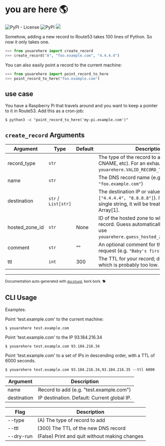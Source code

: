 # you are here 🌎

![PyPI - License](https://img.shields.io/pypi/l/youarehere?style=for-the-badge) ![PyPI](https://img.shields.io/pypi/v/youarehere?style=for-the-badge) ![](https://img.shields.io/badge/PRETTY%20DOPE-👍-blue?style=for-the-badge)

Somehow, adding a new record to Route53 takes 100 lines of Python. So now it only takes one.

```python
>>> from youarehere import create_record
>>> create_record("A", "foo.example.com", "4.4.4.4")
```

You can also easily point a record to the current machine:

```python
>>> from youarehere import point_record_to_here
>>> point_record_to_here("foo.example.com")
```

## use case

You have a Raspberry Pi that travels around and you want to keep a pointer to it in Route53. Add this as a cron-job:

```
$ python3 -c "point_record_to_here('my-pi.example.com')"
```


## `create_record` Arguments

| Argument       | Type                | Default | Description                                                                                                                           |
| -------------- | ------------------- | ------- | ------------------------------------------------------------------------------------------------------------------------------------- |
| record_type    | `str`               |         | The type of the record to add (e.g. A, CNAME, etc). For an exhaustive list, see `youarehere.VALID_RECORD_TYPES`.                      |
| name           | `str`               |         | The DNS record name (e.g. `"foo.example.com"`)                                                                                        |
| destination    | `str` / `List[str]` |         | The destination IP or values (e.g. `["4.4.4.4", "8.8.8.8"]`). If you provide a single string, it will be treated as an Array[1].      |
| hosted_zone_id | `str`               | None    | ID of the hosted zone to which to add this record. Guess automatically by default, or use `youarehere.guess_hosted_zone_id_for_name`. |
| comment        | `str`               | ""      | An optional comment for the change request (e.g. `"Baby's first DNS record!"`)                                                        |
| ttl            | `int`               | 300     | The TTL for your record; defaults to 300 which is probably too low.                                                                   |

---

<small>Documentation auto-generated with [`docshund`](https://github.com/FitMango/docshund/), bork bork. 🐕</small>


## CLI Usage

Examples:

Point 'test.example.com' to the current machine:

    $ youarehere test.example.com

Point 'test.example.com' to the IP 93.184.216.34

    $ youarehere test.example.com 93.184.216.34

Point 'test.example.com' to a set of IPs in descending order,
with a TTL of 6000 seconds.

    $ youarehere test.example.com 93.184.216.34,93.184.216.35 --ttl 6000


| Argument    | Description                                 |
| ----------- | ------------------------------------------- |
| name        | Record to add (e.g. "test.example.com")     |
| destination | IP destination. Default: Current global IP. |

| Flag      | Description                                   |
| --------- | --------------------------------------------- |
| --type    | (A) The type of record to add                 |
| --ttl     | (300) The TTL of the new DNS record           |
| --dry-run | (False) Print and quit without making changes |
